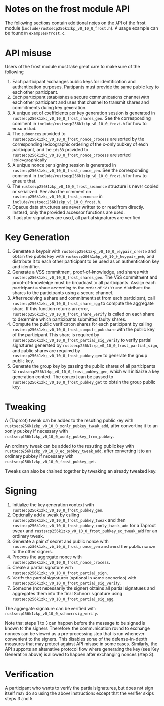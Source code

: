 Notes on the frost module API
===========================

The following sections contain additional notes on the API of the frost module
(`include/rustsecp256k1zkp_v0_10_0_frost.h`). A usage example can be found in
`examples/frost.c`.

# API misuse

<!-- TODO: Add warning about not using DKG output directly on-chain (c.f. BIP341, unspendable script path) -->
<!-- Also add warning in the headers file -->

Users of the frost module must take great care to make sure of the following:

1. Each participant exchanges public keys for identification and authentication
   purposes. Partipants must provide the same public key to each other
   participant.
2. Each participant establishes a secure communications channel with each other
   participant and uses that channel to transmit shares and commitments during
   key generation.
3. A unique set of coefficients per key generation session is generated in
   `rustsecp256k1zkp_v0_10_0_frost_shares_gen`. See the corresponding comment in
   `include/rustsecp256k1zkp_v0_10_0_frost.h` for how to ensure that.
4. The `pubnonces` provided to `rustsecp256k1zkp_v0_10_0_frost_nonce_process` are sorted by
   the corresponding lexicographic ordering of the x-only pubkey of each
   participant, and the `ids33` provided to `rustsecp256k1zkp_v0_10_0_frost_nonce_process`
   are sorted lexicographically.
5. A unique nonce per signing session is generated in `rustsecp256k1zkp_v0_10_0_frost_nonce_gen`.
   See the corresponding comment in `include/rustsecp256k1zkp_v0_10_0_frost.h` for how to ensure that.
6. The `rustsecp256k1zkp_v0_10_0_frost_secnonce` structure is never copied or serialized.
   See also the comment on `rustsecp256k1zkp_v0_10_0_frost_secnonce` in `include/rustsecp256k1zkp_v0_10_0_frost.h`.
7. Opaque data structures are never written to or read from directly.
   Instead, only the provided accessor functions are used.
8. If adaptor signatures are used, all partial signatures are verified.

# Key Generation

1. Generate a keypair with `rustsecp256k1zkp_v0_10_0_keypair_create` and obtain the public key
   with `rustsecp256k1zkp_v0_10_0_keypair_pub`, and distribute it to each other participant to
   be used as an authentication key and identifier.
2. Generate a VSS commitment, proof-of-knowledge, and shares with
   `rustsecp256k1zkp_v0_10_0_frost_shares_gen`. The VSS commitment and proof-of-knowledge must
   be broadcast to all participants. Assign each participant a share according
   to the order of `ids33` and distribute the shares to the participants using
   a secure channel.
3. After receiving a share and commitment set from each participant, call
   `rustsecp256k1zkp_v0_10_0_frost_share_agg` to compute the aggregate share. If this function
   returns an error, `rustsecp256k1zkp_v0_10_0_frost_share_verify` is called on each share to
   determine which participants submitted faulty shares.
4. Compute the public verification shares for each participant by calling
   `rustsecp256k1zkp_v0_10_0_frost_compute_pubshare` with the public key of the participant.
   This share is required by `rustsecp256k1zkp_v0_10_0_frost_partial_sig_verify` to verify
   partial signatures generated by `rustsecp256k1zkp_v0_10_0_frost_partial_sign`, and public
   shares are required by `rustsecp256k1zkp_v0_10_0_frost_pubkey_gen` to generate the group
   public key.
5. Generate the group key by passing the public shares of all participants to
   `rustsecp256k1zkp_v0_10_0_frost_pubkey_gen`, which will initialize a key generation
   context. The context can be passed to `rustsecp256k1zkp_v0_10_0_frost_pubkey_get` to obtain
   the group public key.

# Tweaking

A (Taproot) tweak can be added to the resulting public key with
`rustsecp256k1zkp_v0_10_0_xonly_pubkey_tweak_add`, after converting it to an xonly pubkey if
necessary with `rustsecp256k1zkp_v0_10_0_xonly_pubkey_from_pubkey`.

An ordinary tweak can be added to the resulting public key with
`rustsecp256k1zkp_v0_10_0_ec_pubkey_tweak_add`, after converting it to an ordinary pubkey if
necessary with `rustsecp256k1zkp_v0_10_0_frost_pubkey_get`.

Tweaks can also be chained together by tweaking an already tweaked key.

# Signing

1. Initialize the key generation context with `rustsecp256k1zkp_v0_10_0_frost_pubkey_gen`.
2. Optionally add a tweak by calling `rustsecp256k1zkp_v0_10_0_frost_pubkey_tweak` and then
   `rustsecp256k1zkp_v0_10_0_frost_pubkey_xonly_tweak_add` for a Taproot tweak and
   `rustsecp256k1zkp_v0_10_0_frost_pubkey_ec_tweak_add` for an ordinary tweak.
3. Generate a pair of secret and public nonce with `rustsecp256k1zkp_v0_10_0_frost_nonce_gen`
   and send the public nonce to the other signers.
4. Process the aggregate nonce with `rustsecp256k1zkp_v0_10_0_frost_nonce_process`.
5. Create a partial signature with `rustsecp256k1zkp_v0_10_0_frost_partial_sign`.
6. Verify the partial signatures (optional in some scenarios) with
   `rustsecp256k1zkp_v0_10_0_frost_partial_sig_verify`.
7. Someone (not necessarily the signer) obtains all partial signatures and
   aggregates them into the final Schnorr signature using
   `rustsecp256k1zkp_v0_10_0_frost_partial_sig_agg`.

The aggregate signature can be verified with `rustsecp256k1zkp_v0_10_0_schnorrsig_verify`.

Note that steps 1 to 3 can happen before the message to be signed is known to
the signers. Therefore, the communication round to exchange nonces can be
viewed as a pre-processing step that is run whenever convenient to the signers.
This disables some of the defense-in-depth measures that may protect against
API misuse in some cases. Similarly, the API supports an alternative protocol
flow where generating the key (see Key Generation above) is allowed to happen
after exchanging nonces (step 3).

# Verification

A participant who wants to verify the partial signatures, but does not sign
itself may do so using the above instructions except that the verifier skips
steps 3 and 5.
